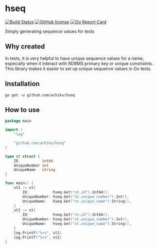 # hseq

[![Build Status](https://travis-ci.org/achiku/hseq.svg?branch=master)](https://travis-ci.org/achiku/hseq)
[![GitHub license](https://img.shields.io/badge/license-MIT-blue.svg)](https://raw.githubusercontent.com/achiku/hseq/master/LICENSE)
[![Go Report Card](https://goreportcard.com/badge/github.com/achiku/hseq)](https://goreportcard.com/report/github.com/achiku/hseq)

Simply generating sequence values for tests


## Why created

In tests, it is very helpful to have unique sequence values for a name, especially when it interact with RDBMS primary key or unique constraints. This library makes it easier to set up unique sequence values in Go tests.


## Installation

```
go get -u github.com/achiku/hseq
```

## How to use

```go
package main

import (
	"log"

	"github.com/achiku/hseq"
)

type st struct {
	ID           int64
	UniqueNumber int
	UniqueName   string
}

func main() {
	st1 := st{
		ID:           hseq.Get("st.id").Int64(),
		UniqueNumber: hseq.Get("st.unique_number").Int(),
		UniqueName:   hseq.Get("st.unique_name").String(),
	}
	st2 := st{
		ID:           hseq.Get("st.id").Int64(),
		UniqueNumber: hseq.Get("st.unique_number").Int(),
		UniqueName:   hseq.Get("st.unique_name").String(),
	}
	log.Printf("%+v", st1)
	log.Printf("%+v", st2)
}
```
